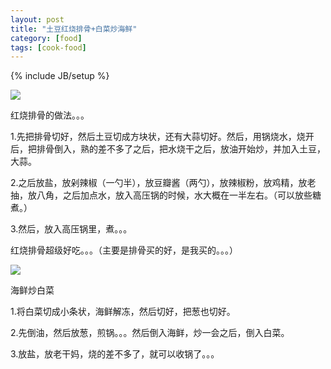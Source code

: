 ```yaml
---
layout: post
title: "土豆红烧排骨+白菜炒海鲜"
category: [food]
tags: [cook-food]
---
```

{% include JB/setup %}

![](https://lh6.googleusercontent.com/-o2c7GEEa33s/TKMk2P_K4tI/AAAAAAAAAC8/SEH-zV6fwws/s400/29092010181.jpg)

红烧排骨的做法。。。

1.先把排骨切好，然后土豆切成方块状，还有大蒜切好。然后，用锅烧水，烧开后，把排骨倒入，熟的差不多了之后，把水烧干之后，放油开始炒，并加入土豆，大蒜。

2.之后放盐，放剁辣椒（一勺半），放豆瓣酱（两勺），放辣椒粉，放鸡精，放老抽，放八角，之后加点水，放入高压锅的时候，水大概在一半左右。（可以放些糖煮。）

3.然后，放入高压锅里，煮。。。

红烧排骨超级好吃。。。（主要是排骨买的好，是我买的。。。）

![](https://lh4.googleusercontent.com/-eGiICBMtHTs/TKMk2SP7DKI/AAAAAAAAADA/IFFwIM8Ww8U/s400/29092010182.jpg)

海鲜炒白菜

1.将白菜切成小条状，海鲜解冻，然后切好，把葱也切好。

2.先倒油，然后放葱，煎锅。。。然后倒入海鲜，炒一会之后，倒入白菜。

3.放盐，放老干妈，烧的差不多了，就可以收锅了。。。